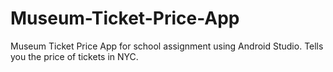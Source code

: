 # Museum-Ticket-Price-App
Museum Ticket Price App for school assignment using Android Studio. Tells you the price of tickets in NYC. 
